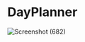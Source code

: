 # DayPlanner
 
![Screenshot (682)](https://github.com/HiranMayiNathi23/DayPlanner/assets/167151197/81198fe7-bbb7-490f-a0bb-6f73d1bead6c)

